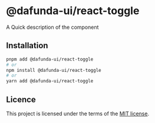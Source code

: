# @dafunda-ui/react-toggle

A Quick description of the component

## Installation

```sh
pnpm add @dafunda-ui/react-toggle
# or
npm install @dafunda-ui/react-toggle
# or
yarn add @dafunda-ui/react-toggle
```

## Licence

This project is licensed under the terms of the
[MIT license](https://github.com/dafundacom/dafunda-ui/blob/master/LICENSE).
